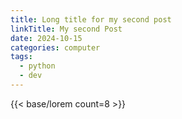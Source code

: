 ```yaml
---
title: Long title for my second post
linkTitle: My second Post
date: 2024-10-15
categories: computer
tags:
  - python
  - dev
---
```

{{< base/lorem count=8 >}}
